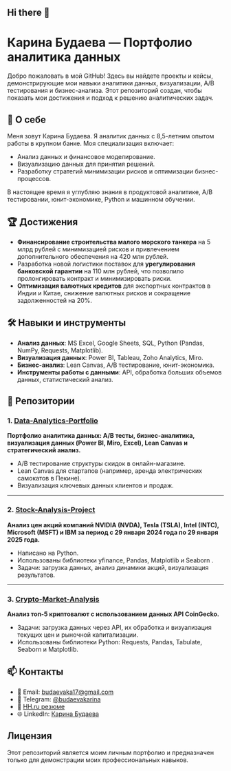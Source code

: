 ## Hi there 👋

# Карина Будаева — Портфолио аналитика данных

Добро пожаловать в мой GitHub! Здесь вы найдете проекты и кейсы, демонстрирующие мои навыки аналитики данных, визуализации, A/B тестирования и бизнес-анализа. Этот репозиторий создан, чтобы показать мои достижения и подход к решению аналитических задач.

## 📜 О себе

Меня зовут Карина Будаева. Я аналитик данных с 8,5-летним опытом работы в крупном банке. Моя специализация включает:
- Анализ данных и финансовое моделирование.
- Визуализацию данных для принятия решений.
- Разработку стратегий минимизации рисков и оптимизации бизнес-процессов.

В настоящее время я углубляю знания в продуктовой аналитике, A/B тестировании, юнит-экономике, Python и машинном обучении.

## 🏆 Достижения
- **Финансирование строительства малого морского танкера** на 5 млрд рублей с минимизацией рисков и привлечением дополнительного обеспечения на 420 млн рублей.
- Разработка новой логистики поставок для **урегулирования банковской гарантии** на 110 млн рублей, что позволило пролонгировать контракт и минимизировать риски.
- **Оптимизация валютных кредитов** для экспортных контрактов в Индии и Китае, снижение валютных рисков и сокращение задолженностей на 20%.

## 🛠️ Навыки и инструменты
- **Анализ данных**: MS Excel, Google Sheets, SQL, Python (Pandas, NumPy, Requests, Matplotlib).
- **Визуализация данных**: Power BI, Tableau, Zoho Analytics, Miro.
- **Бизнес-анализ**: Lean Canvas, A/B тестирование, юнит-экономика.
- **Инструменты работы с данными**: API, обработка больших объемов данных, статистический анализ.  

## 📂 Репозитории

### 1. [Data-Analytics-Portfolio](https://github.com/Karina-Budaeva/Data-Analytics-Portfolio)  
**Портфолио аналитика данных: A/B тесты, бизнес-аналитика, визуализация данных (Power BI, Miro, Excel), Lean Canvas и стратегический анализ.**  
- A/B тестирование структуры скидок в онлайн-магазине.
- Lean Canvas для стартапов (например, аренда электрических самокатов в Пекине).
- Визуализация ключевых данных клиентов и продаж.  

---

### 2. [Stock-Analysis-Project](https://github.com/Karina-Budaeva/Stock-Analysis-Project)  
**Анализ цен акций компаний NVIDIA (NVDA), Tesla (TSLA), Intel (INTC), Microsoft (MSFT) и IBM за период с 29 января 2024 года по 29 января 2025 года.**  
- Написано на Python.  
- Использованы библиотеки yfinance, Pandas, Matplotlib и Seaborn .  
- Задачи: загрузка данных, анализ динамики акций, визуализация результатов.  

---

### 3. [Crypto-Market-Analysis](https://github.com/Karina-Budaeva/Crypto-Market-Analysis)  
**Анализ топ-5 криптовалют с использованием данных API CoinGecko.**  
- Задачи: загрузка данных через API, их обработка и визуализация текущих цен и рыночной капитализации.  
- Использованы библиотеки Python: Requests, Pandas, Tabulate, Seaborn и Matplotlib.  


## 📫 Контакты
- 📧 Email: budaevaka17@gmail.com  
- 💬 Telegram: [@budaevakarina](https://t.me/budaevakarina)  
- 📄 [HH.ru резюме](https://goo.su/4cl9i)
- 🌐 LinkedIn: [Карина Будаева](https://www.linkedin.com/in/karina-budaeva-50a0b0202/)  

## Лицензия
Этот репозиторий является моим личным портфолио и предназначен только для демонстрации моих профессиональных навыков.

